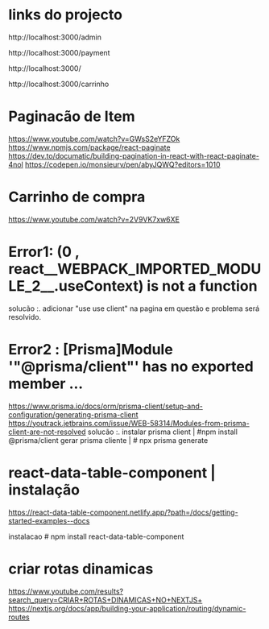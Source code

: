 # links do projecto

http://localhost:3000/admin

http://localhost:3000/payment

http://localhost:3000/

http://localhost:3000/carrinho





# Paginacão de Item 
https://www.youtube.com/watch?v=GWsS2eYFZOk
https://www.npmjs.com/package/react-paginate
https://dev.to/documatic/building-pagination-in-react-with-react-paginate-4nol
https://codepen.io/monsieurv/pen/abyJQWQ?editors=1010

# Carrinho de compra 
https://www.youtube.com/watch?v=2V9VK7xw6XE

#  Error1: (0 , react__WEBPACK_IMPORTED_MODULE_2__.useContext) is not a function
solucão :. adicionar "use use client" na pagina em questão e problema será resolvido.

#  Error2 : [Prisma]Module '"@prisma/client"' has no exported member ...

https://www.prisma.io/docs/orm/prisma-client/setup-and-configuration/generating-prisma-client
https://youtrack.jetbrains.com/issue/WEB-58314/Modules-from-prisma-client-are-not-resolved
solucão :.  instalar prisma client | #npm install @prisma/client
            gerar prisma cliente | # npx prisma generate

# react-data-table-component | instalação 
https://react-data-table-component.netlify.app/?path=/docs/getting-started-examples--docs

instalacao # npm install react-data-table-component 

# criar rotas dinamicas 
https://www.youtube.com/results?search_query=CRIAR+ROTAS+DINAMICAS+NO+NEXTJS+
https://nextjs.org/docs/app/building-your-application/routing/dynamic-routes


